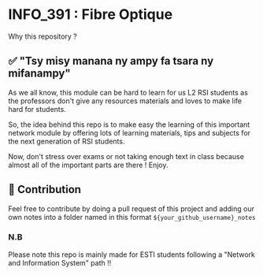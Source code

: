 # INFO_391 : Fibre Optique
Why this repository ? 

## ✅ "Tsy misy manana ny ampy fa tsara ny mifanampy"
As we all know, this module can be hard to learn for us L2 RSI students as the professors don't give any resources materials and loves to make life hard for students. 

So, the idea behind this repo is to make easy the learning of this important network module by offering lots of learning materials, tips and subjects for the next generation of RSI students.

Now, don't stress over exams or not taking enough text in class because almost all of the important parts are there ! Enjoy.

## 👾 Contribution

Feel free to contribute by doing a pull request of this project and adding our own notes into a folder named in this format `${your_github_username}_notes`

### N.B
Please note this repo is mainly made for ESTI students following a "Network and Information System" path !!
